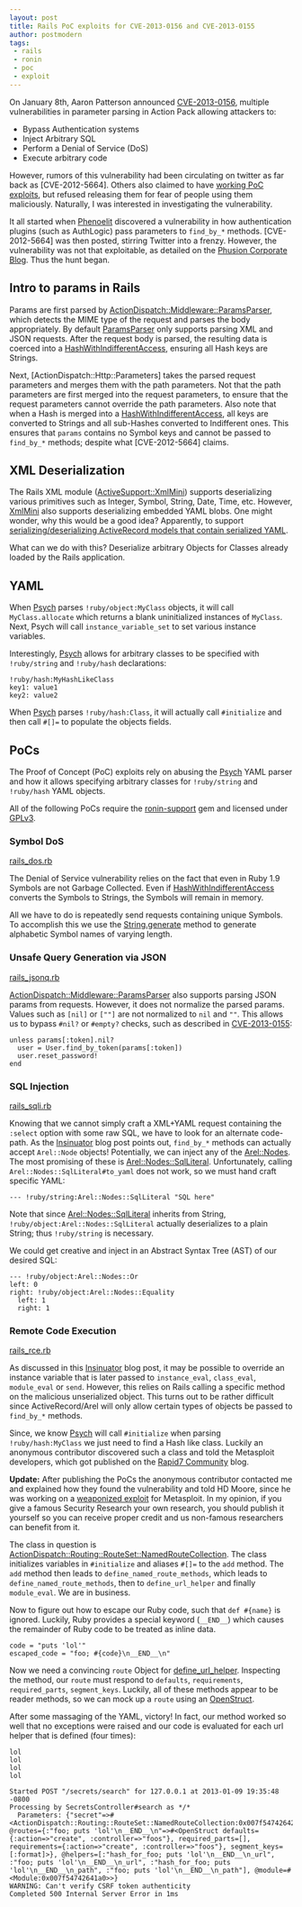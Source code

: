 ```yaml
---
layout: post
title: Rails PoC exploits for CVE-2013-0156 and CVE-2013-0155
author: postmodern
tags:
 - rails
 - ronin
 - poc
 - exploit
---
```


On January 8th, Aaron Patterson announced [CVE-2013-0156],
multiple vulnerabilities in parameter parsing in Action Pack allowing attackers
to:

* Bypass Authentication systems
* Inject Arbitrary SQL
* Perform a Denial of Service (DoS)
* Execute arbitrary code

However, rumors of this vulnerability had been circulating on twitter as far
back as [CVE-2012-5664]. Others also claimed to have [working PoC exploits],
but refused releasing them for fear of people using them maliciously.
Naturally, I was interested in investigating the vulnerability.

It all started when [Phenoelit] discovered a vulnerability
in how authentication plugins (such as AuthLogic) pass parameters to
`find_by_*` methods. [CVE-2012-5664] was then posted, stirring Twitter into
a frenzy. However, the vulnerability was not that exploitable, as detailed
on the [Phusion Corporate Blog]. Thus the hunt began.

## Intro to params in Rails

Params are first parsed by [ActionDispatch::Middleware::ParamsParser][ParamsParser], which detects the MIME type of the request and parses the body
appropriately. By default [ParamsParser] only supports parsing XML and JSON
requests. After the request body is parsed, the resulting data is coerced
into a [HashWithIndifferentAccess], ensuring all Hash keys are Strings.

Next, [ActionDispatch::Http::Parameters] takes the parsed request parameters
and merges them with the path parameters. Not that the path parameters are
first merged into the request parameters, to ensure that the request parameters
cannot override the path parameters. Also note that when a Hash is merged
into a [HashWithIndifferentAccess], all keys are converted to Strings
and all sub-Hashes converted to Indifferent ones. This ensures that
`params` contains no Symbol keys and cannot be passed to `find_by_*` methods;
despite what [CVE-2012-5664] claims.

## XML Deserialization

The Rails XML module ([ActiveSupport::XmlMini][XmlMini]) supports deserializing
various primitives such as Integer, Symbol, String, Date, Time, etc. However,
[XmlMini] also supports deserializing embedded YAML blobs. One might wonder,
why this would be a good idea? Apparently, to support [serializing/deserializing
ActiveRecord models that contain serialized YAML][7502].

What can we do with this? Deserialize arbitrary Objects for Classes already
loaded by the Rails application.

## YAML

When [Psych] parses `!ruby/object:MyClass` objects, it will call
`MyClass.allocate` which returns a blank uninitialized instances of `MyClass`.
Next, Psych will call `instance_variable_set` to set various instance variables.

Interestingly, [Psych] allows for arbitrary classes to be specified with
`!ruby/string` and `!ruby/hash` declarations:

    !ruby/hash:MyHashLikeClass
    key1: value1
    key2: value2

When [Psych] parses `!ruby/hash:Class`, it will actually call `#initialize`
and then call `#[]=` to populate the objects fields.

## PoCs

The Proof of Concept (PoC) exploits rely on abusing the [Psych] YAML parser
and how it allows specifying arbitrary classes for `!ruby/string` and
`!ruby/hash` YAML objects.

All of the following PoCs require the [ronin-support] gem and licensed under
[GPLv3].

### Symbol DoS

[rails_dos.rb]

The Denial of Service vulnerability relies on the fact that even in Ruby 1.9
Symbols are not Garbage Collected. Even if [HashWithIndifferentAccess]
converts the Symbols to Strings, the Symbols will remain in memory.

All we have to do is repeatedly send requests containing unique Symbols.
To accomplish this we use the [String.generate] method to generate
alphabetic Symbol names of varying length.

### Unsafe Query Generation via JSON

[rails_jsonq.rb]

[ActionDispatch::Middleware::ParamsParser][ParamsParser] also supports parsing
JSON params from requests. However, it does not normalize the parsed params.
Values such as `[nil]` or `[""]` are not normalized to `nil` and `""`.
This allows us to bypass `#nil?` or `#empty?` checks, such as described
in [CVE-2013-0155]:

    unless params[:token].nil?
      user = User.find_by_token(params[:token])
      user.reset_password!
    end

### SQL Injection

[rails_sqli.rb]

Knowing that we cannot simply craft a XML+YAML request containing the `:select`
option with some raw SQL, we have to look for an alternate code-path.
As the [Insinuator] blog post points out, `find_by_*` methods can actually
accept `Arel::Node` objects! Potentially, we can inject any of the
[Arel::Nodes]. The most promising of these is [Arel::Nodes::SqlLiteral].
Unfortunately, calling `Arel::Nodes::SqlLiteral#to_yaml` does not work,
so we must hand craft specific YAML:

    --- !ruby/string:Arel::Nodes::SqlLiteral "SQL here"

Note that since [Arel::Nodes::SqlLiteral] inherits from String,
`!ruby/object:Arel::Nodes::SqlLiteral` actually deserializes to a plain String;
thus `!ruby/string` is necessary.

We could get creative and inject in an Abstract Syntax Tree (AST) of our
desired SQL:

    --- !ruby/object:Arel::Nodes::Or
    left: 0
    right: !ruby/object:Arel::Nodes::Equality
      left: 1
      right: 1

### Remote Code Execution

[rails_rce.rb]

As discussed in this [Insinuator] blog post, it may be possible to override an
instance variable that is later passed to `instance_eval`, `class_eval`,
`module_eval` or `send`. However, this relies on Rails calling a specific
method on the malicious unserialized object. This turns out to be rather
difficult since ActiveRecord/Arel will only allow certain types of objects
be passed to `find_by_*` methods.

Since, we know [Psych] will call `#initialize` when parsing `!ruby/hash:MyClass`
we just need to find a Hash like class. Luckily an anonymous contributor
discovered such a class and told the Metasploit developers, which got published
on the [Rapid7 Community] blog.

**Update:** After publishing the PoCs the anonymous contributor contacted me
and explained how they found the vulnerability and told HD Moore, since he
was working on a [weaponized exploit] for Metasploit. In my opinion, if you
give a famous Security Research your own research, you should publish it
yourself so you can receive proper credit and us non-famous researchers can
benefit from it.

The class in question is [ActionDispatch::Routing::RouteSet::NamedRouteCollection][NamedRouteCollection].
The class initializes variables in `#initialize` and aliases `#[]=` to the
`add` method. The `add` method then leads to `define_named_route_methods`,
which leads to `define_named_route_methods`, then to `define_url_helper`
and finally `module_eval`. We are in business.

Now to figure out how to escape our Ruby code, such that `def #{name}` is
ignored. Luckily, Ruby provides a special keyword (`__END__`) which causes the
remainder of Ruby code to be treated as inline data.

    code = "puts 'lol'"
    escaped_code = "foo; #{code}\n__END__\n"

Now we need a convincing `route` Object for [define_url_helper]. Inspecting
the method, our `route` must respond to `defaults`, `requirements`,
`required_parts`, `segment_keys`. Luckily, all of these methods appear
to be reader methods, so we can mock up a `route` using an [OpenStruct].

After some massaging of the YAML, victory! In fact, our method worked
so well that no exceptions were raised and our code is evaluated for each
url helper that is defined (four times):

    lol
    lol
    lol
    lol
    
    Started POST "/secrets/search" for 127.0.0.1 at 2013-01-09 19:35:48 -0800
    Processing by SecretsController#search as */*
      Parameters: {"secret"=>#<ActionDispatch::Routing::RouteSet::NamedRouteCollection:0x007f5474264218 @routes={:"foo; puts 'lol'\n__END__\n"=>#<OpenStruct defaults={:action=>"create", :controller=>"foos"}, required_parts=[], requirements={:action=>"create", :controller=>"foos"}, segment_keys=[:format]>}, @helpers=[:"hash_for_foo; puts 'lol'\n__END__\n_url", :"foo; puts 'lol'\n__END__\n_url", :"hash_for_foo; puts 'lol'\n__END__\n_path", :"foo; puts 'lol'\n__END__\n_path"], @module=#<Module:0x007f54742641a0>>}
    WARNING: Can't verify CSRF token authenticity
    Completed 500 Internal Server Error in 1ms

[CVE-2013-0155]: https://groups.google.com/forum/?fromgroups=#!topic/rubyonrails-security/t1WFuuQyavI
[CVE-2013-0156]: https://groups.google.com/forum/?fromgroups=#!topic/rubyonrails-security/61bkgvnSGTQ

[Phenoelit]: http://phenoelit.org/blog/archives/2012/12/21/let_me_github_that_for_you/index.html
[Phusion Corporate Blog]: http://blog.phusion.nl/2013/01/03/rails-sql-injection-vulnerability-hold-your-horses-here-are-the-facts/

[HashWithIndifferentAccess]: https://github.com/rails/rails/blob/master/activesupport/lib/active_support/hash_with_indifferent_access.rb
[ParamsParser]: https://github.com/rails/rails/blob/master/actionpack/lib/action_dispatch/middleware/params_parser.rb
[XmlMini]: https://github.com/rails/rails/blob/master/activesupport/lib/active_support/xml_mini.rb#L67
[Psych]: https://github.com/tenderlove/psych/blob/master/lib/psych/visitors/to_ruby.rb
[Arel::Nodes]: https://github.com/rails/arel/tree/master/lib/arel/nodes
[Arel::Nodes::SqlLiteral]: https://github.com/rails/arel/blob/master/lib/arel/nodes/sql_literal.rb
[NamedRouteCollection]: https://github.com/rails/rails/blob/master/actionpack/lib/action_dispatch/routing/route_set.rb#L96
[define_url_helper]: https://github.com/rails/rails/blob/master/actionpack/lib/action_dispatch/routing/route_set.rb#L187-L203
[OpenStruct]: http://rubydoc.info/stdlib/ostruct/OpenStruct

[7502]: http://web.archive.org/web/20071218105822/http://dev.rubyonrails.org/ticket/7502
[Insinuator]: http://www.insinuator.net/2013/01/rails-yaml/
[Rapid7 Community]: https://community.rapid7.com/community/metasploit/blog/2013/01/09/serialization-mischief-in-ruby-land-cve-2013-0156

[GPLv3]: http://gplv3.fsf.org/

[ronin-support]: https://rubygems.org/gems/ronin-support
[String.generate]: http://ronin-ruby.github.com/docs/ronin-support/String.html#generate-class_method

[rails_dos.rb]: https://gist.github.com/4499017
[rails_jsonq.rb]: https://gist.github.com/4499030
[rails_sqli.rb]: https://gist.github.com/4499032
[rails_rce.rb]: https://gist.github.com/4499206

[working PoC exploits]: www.reddit.com/r/netsec/comments/167c11/serious_vulnerability_in_ruby_on_rails_allowing/c7teov4
[weaponized exploit]: https://github.com/rapid7/metasploit-framework/pull/1282
